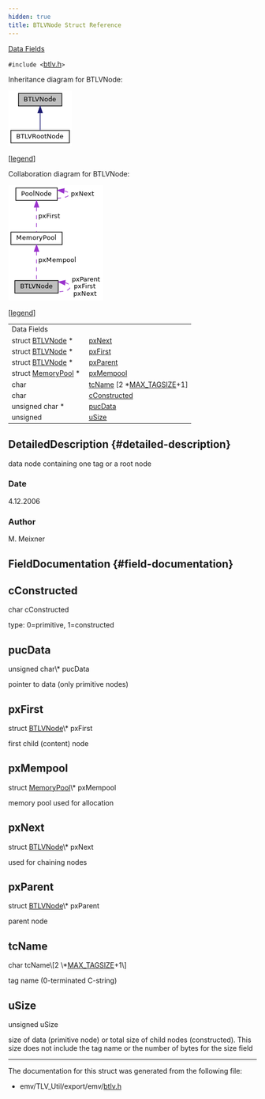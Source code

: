 ```yaml
---
hidden: true
title: BTLVNode Struct Reference
---
```


[Data Fields](#pub-attribs)

`#include <`<a href="btlv_8h_source.md">btlv.h</a>`>`

Inheritance diagram for BTLVNode:

![Inheritance graph](struct_b_t_l_v_node__inherit__graph.png)

\[<a href="graph_legend.md">legend</a>\]

Collaboration diagram for BTLVNode:

![Collaboration graph](struct_b_t_l_v_node__coll__graph.png)

\[<a href="graph_legend.md">legend</a>\]

|  |  |
|----|----|
| Data Fields |  |
| struct <a href="struct_b_t_l_v_node.md">BTLVNode</a> \*  | [pxNext](#a048aed5fef433724f94d95cfec2d33df) |
| struct <a href="struct_b_t_l_v_node.md">BTLVNode</a> \*  | [pxFirst](#a66f9bd31fc168407f7724e16edf60bf5) |
| struct <a href="struct_b_t_l_v_node.md">BTLVNode</a> \*  | [pxParent](#a60e4095f792d811b9826a4cff5047fcc) |
| struct <a href="mem__pool_8h.md#struct_memory_pool">MemoryPool</a> \*  | [pxMempool](#a3faa46016cfde528233b2d81eddc8fd3) |
| char  | [tcName](#a135733138da2d26ea5be2810030ce389) \[2 \*<a href="btlv_8h.md#a50b52ae3c35fc20556babf890cfac1e8">MAX_TAGSIZE</a>+1\] |
| char  | [cConstructed](#aa49ad6910f8c0173df2f113ce5fe61ad) |
| unsigned char \*  | [pucData](#a53aa1f2ebeda62fb9f53902b93665db7) |
| unsigned  | [uSize](#a4701e420ca6a8de15ab0c6dcd3e58680) |

## DetailedDescription {#detailed-description}

data node containing one tag or a root node

### Date

4.12.2006

### Author

M. Meixner

## FieldDocumentation {#field-documentation}

## cConstructed <a href="#aa49ad6910f8c0173df2f113ce5fe61ad" id="aa49ad6910f8c0173df2f113ce5fe61ad"></a>

<p>char cConstructed</p>

type: 0=primitive, 1=constructed

## pucData <a href="#a53aa1f2ebeda62fb9f53902b93665db7" id="a53aa1f2ebeda62fb9f53902b93665db7"></a>

<p>unsigned char\* pucData</p>

pointer to data (only primitive nodes)

## pxFirst <a href="#a66f9bd31fc168407f7724e16edf60bf5" id="a66f9bd31fc168407f7724e16edf60bf5"></a>

<p>struct <a href="struct_b_t_l_v_node.md">BTLVNode</a>\* pxFirst</p>

first child (content) node

## pxMempool <a href="#a3faa46016cfde528233b2d81eddc8fd3" id="a3faa46016cfde528233b2d81eddc8fd3"></a>

<p>struct <a href="mem__pool_8h.md#struct_memory_pool">MemoryPool</a>\* pxMempool</p>

memory pool used for allocation

## pxNext <a href="#a048aed5fef433724f94d95cfec2d33df" id="a048aed5fef433724f94d95cfec2d33df"></a>

<p>struct <a href="struct_b_t_l_v_node.md">BTLVNode</a>\* pxNext</p>

used for chaining nodes

## pxParent <a href="#a60e4095f792d811b9826a4cff5047fcc" id="a60e4095f792d811b9826a4cff5047fcc"></a>

<p>struct <a href="struct_b_t_l_v_node.md">BTLVNode</a>\* pxParent</p>

parent node

## tcName <a href="#a135733138da2d26ea5be2810030ce389" id="a135733138da2d26ea5be2810030ce389"></a>

<p>char tcName\[2 \*<a href="btlv_8h.md#a50b52ae3c35fc20556babf890cfac1e8">MAX_TAGSIZE</a>+1\]</p>

tag name (0-terminated C-string)

## uSize <a href="#a4701e420ca6a8de15ab0c6dcd3e58680" id="a4701e420ca6a8de15ab0c6dcd3e58680"></a>

<p>unsigned uSize</p>

size of data (primitive node) or total size of child nodes (constructed). This size does not include the tag name or the number of bytes for the size field

------------------------------------------------------------------------

The documentation for this struct was generated from the following file:

- emv/TLV_Util/export/emv/<a href="btlv_8h_source.md">btlv.h</a>
